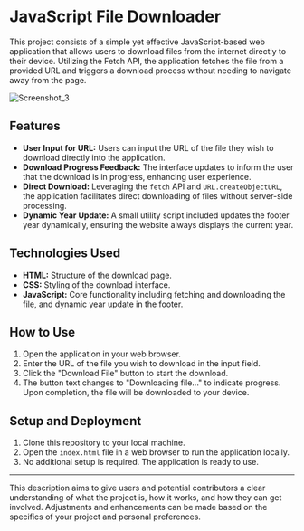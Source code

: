 
# JavaScript File Downloader

This project consists of a simple yet effective JavaScript-based web application that allows users to download files from the internet directly to their device. Utilizing the Fetch API, the application fetches the file from a provided URL and triggers a download process without needing to navigate away from the page.

![Screenshot_3](https://github.com/YosefElsersy/File-Downloader-Website/assets/124294506/05ce5d79-cc5a-47d2-947f-0cb1718458ba)

## Features

- **User Input for URL:** Users can input the URL of the file they wish to download directly into the application.
- **Download Progress Feedback:** The interface updates to inform the user that the download is in progress, enhancing user experience.
- **Direct Download:** Leveraging the `fetch` API and `URL.createObjectURL`, the application facilitates direct downloading of files without server-side processing.
- **Dynamic Year Update:** A small utility script included updates the footer year dynamically, ensuring the website always displays the current year.

## Technologies Used

- **HTML:** Structure of the download page.
- **CSS:** Styling of the download interface.
- **JavaScript:** Core functionality including fetching and downloading the file, and dynamic year update in the footer.

## How to Use

1. Open the application in your web browser.
2. Enter the URL of the file you wish to download in the input field.
3. Click the "Download File" button to start the download.
4. The button text changes to "Downloading file..." to indicate progress. Upon completion, the file will be downloaded to your device.

## Setup and Deployment

1. Clone this repository to your local machine.
2. Open the `index.html` file in a web browser to run the application locally.
3. No additional setup is required. The application is ready to use.

---

This description aims to give users and potential contributors a clear understanding of what the project is, how it works, and how they can get involved. Adjustments and enhancements can be made based on the specifics of your project and personal preferences.
